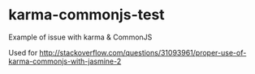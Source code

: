 # karma-commonjs-test
Example of issue with karma &amp; CommonJS

Used for http://stackoverflow.com/questions/31093961/proper-use-of-karma-commonjs-with-jasmine-2
